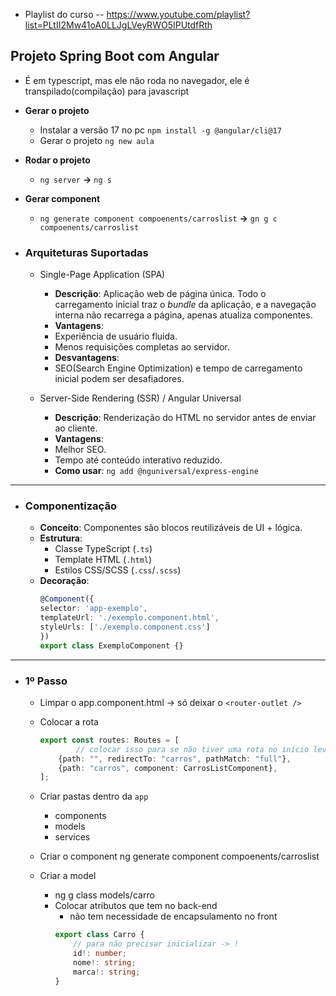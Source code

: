 - Playlist do curso -- https://www.youtube.com/playlist?list=PLtII2Mw41oA0LLJgLVeyRWO5IPUtdfRth

## Projeto Spring Boot com Angular

- É em typescript, mas ele não roda no navegador, ele é transpilado(compilação) para javascript

- **Gerar o projeto**
    - Instalar a versão 17 no pc
        ``npm install -g @angular/cli@17``
    - Gerar o projeto
        ``ng new aula``

- **Rodar o projeto**
    - ``ng server`` **->** ``ng s``

- **Gerar component**
    - ``ng generate component compoenents/carroslist`` **->** ``gn g c compoenents/carroslist``


- ### Arquiteturas Suportadas
    - Single-Page Application (SPA)
        - **Descrição**: Aplicação web de página única. Todo o carregamento inicial traz o *bundle* da aplicação, e a navegação interna não recarrega a página, apenas atualiza componentes.
        - **Vantagens**:
        - Experiência de usuário fluida.
        - Menos requisições completas ao servidor.
        - **Desvantagens**:
        - SEO(Search Engine Optimization) e tempo de carregamento inicial podem ser desafiadores.

    - Server-Side Rendering (SSR) / Angular Universal
        - **Descrição**: Renderização do HTML no servidor antes de enviar ao cliente.
        - **Vantagens**:
        - Melhor SEO.
        - Tempo até conteúdo interativo reduzido.
        - **Como usar**: `ng add @nguniversal/express-engine`

---

- ### Componentização

    - **Conceito**: Componentes são blocos reutilizáveis de UI + lógica.
    - **Estrutura**:
        - Classe TypeScript (`.ts`)
        - Template HTML (`.html`)
        - Estilos CSS/SCSS (`.css`/`.scss`)
    - **Decoração**:
        ```ts
        @Component({
        selector: 'app-exemplo',
        templateUrl: './exemplo.component.html',
        styleUrls: ['./exemplo.component.css']
        })
        export class ExemploComponent {}
        ```

---

- ### 1º Passo

    - Limpar o app.component.html -> só deixar o ``<router-outlet />``
    - Colocar a rota
        ```typescript
        export const routes: Routes = [
                // colocar isso para se não tiver uma rota no início leva para carros
            {path: "", redirectTo: "carros", pathMatch: "full"},
            {path: "carros", component: CarrosListComponent},
        ];
        ```

    - Criar pastas dentro da ``app``
        - components
        - models
        - services

    - Criar o component
        ng generate component compoenents/carroslist

    - Criar a model
        - ng g class models/carro
        - Colocar atributos que tem no back-end
            - não tem necessidade de encapsulamento no front
            ```typescript
            export class Carro {
                // para não precisar inicializar -> !
                id!: number;
                nome!: string;
                marca!: string;
            }
            ```